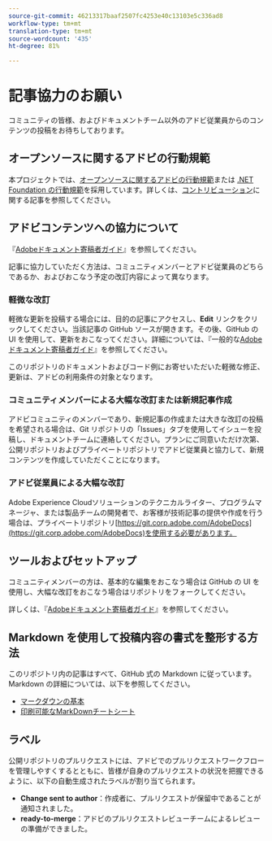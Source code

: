 ```yaml
---
source-git-commit: 46213317baaf2507fc4253e40c13103e5c336ad8
workflow-type: tm+mt
translation-type: tm+mt
source-wordcount: '435'
ht-degree: 81%

---
```

# 記事協力のお願い

コミュニティの皆様、およびドキュメントチーム以外のアドビ従業員からのコンテンツの投稿をお待ちしております。

## オープンソースに関するアドビの行動規範

本プロジェクトでは、[オープンソースに関するアドビの行動規範](code-of-conduct.md)または [.NET Foundation の行動規範](https://dotnetfoundation.org/code-of-conduct)を採用しています。詳しくは、[コントリビューション](contributing.md)に関する記事を参照してください。

## アドビコンテンツへの協力について

『[Adobeドキュメント寄稿者ガイド](https://docs.adobe.com/content/help/ja-JP/contributor/contributor-guide/introduction.html)』を参照してください。

記事に協力していただく方法は、コミュニティメンバーとアドビ従業員のどちらであるか、およびおこなう予定の改訂内容によって異なります。

### 軽微な改訂

軽微な更新を投稿する場合には、目的の記事にアクセスし、**Edit** リンクをクリックしてください。当該記事の GitHub ソースが開きます。その後、GitHub の UI を使用して、更新をおこなってください。詳細については、『一般的な[Adobeドキュメント寄稿者ガイド](https://docs.adobe.com/content/help/en/contributor/contributor-guide/introduction.html)』を参照してください。

このリポジトリのドキュメントおよびコード例にお寄せいただいた軽微な修正、更新は、アドビの利用条件の対象となります。

### コミュニティメンバーによる大幅な改訂または新規記事作成

アドビコミュニティのメンバーであり、新規記事の作成または大きな改訂の投稿を希望される場合は、Git リポジトリの「Issues」タブを使用してイシューを投稿し、ドキュメントチームに連絡してください。プランにご同意いただけ次第、公開リポジトリおよびプライベートリポジトリでアドビ従業員と協力して、新規コンテンツを作成していただくことになります。

<!--
If you submit a pull request with significant changes to documentation and code examples, you'll see a message in the pull request asking you to submit an online contribution license agreement (CLA). We need you to complete the online form before we can review your pull request.
-->

### アドビ従業員による大幅な改訂

Adobe Experience Cloudソリューションのテクニカルライター、プログラムマネージャ、または製品チームの開発者で、お客様が技術記事の提供や作成を行う場合は、プライベートリポジトリ[https://git.corp.adobe.com/AdobeDocs](https://git.corp.adobe.com/AdobeDocs)を使用する必要があります。<!--Employees from other parts of the Adobe world should use the public repo for minor updates.-->

## ツールおよびセットアップ

コミュニティメンバーの方は、基本的な編集をおこなう場合は GitHub の UI を使用し、大幅な改訂をおこなう場合はリポジトリをフォークしてください。

詳しくは、『[Adobeドキュメント寄稿者ガイド](https://docs.adobe.com/content/help/en/contributor/contributor-guide/introduction.html)』を参照してください。

## Markdown を使用して投稿内容の書式を整形する方法

このリポジトリ内の記事はすべて、GitHub 式の Markdown に従っています。Markdown の詳細については、以下を参照してください。

* [マークダウンの基本](https://help.github.com/articles/markdown-basics/)
* [印刷可能なMarkDownチートシート](https://guides.github.com/pdfs/markdown-cheatsheet-online.pdf)

## ラベル

公開リポジトリのプルリクエストには、アドビでのプルリクエストワークフローを管理しやすくするとともに、皆様が自身のプルリクエストの状況を把握できるように、以下の自動生成されたラベルが割り当てられます。

* **Change sent to author**：作成者に、プルリクエストが保留中であることが通知されました。
* **ready-to-merge**：アドビのプルリクエストレビューチームによるレビューの準備ができました。


